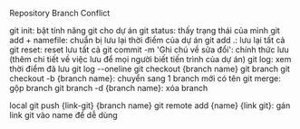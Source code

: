 Repository
Branch
Conflict

git init: bật tính năng git cho dự án
git status: thấy trạng thái của mình
git add + namefile: chuẩn bị lưu lại thời điểm của dự án
git add .: lưu lại tất cả
git reset: reset lưu tất cả
git commit -m 'Ghi chú về sửa đổi': chính thức lưu (thêm chi tiết về việc lưu để mọi người biết tiến trình của dự án)
git log: xem thời điểm đã lưu
git log --oneline
git checkout {branch name}
git branch
git checkout -b {branch name}: chuyển sang 1 branch mới có tên
git merge: gộp branch
git branch -d {branch name}: xóa branch

local
git push {link-git} {branch name}
git remote add {name} {link git}: gán link git vào name để dễ dùng

